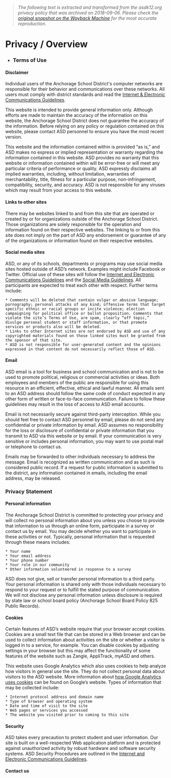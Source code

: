 > *The following text is extracted and transformed from the asdk12.org privacy policy that was archived on 2018-09-06. Please check the [original snapshot on the Wayback Machine](https://web.archive.org/web/20180906124648id_/https%3A//www.asdk12.org/domain/1709) for the most accurate reproduction.*

# Privacy / Overview

  * ### Terms of Use

#### Disclaimer

Individual users of the Anchorage School District's computer networks are responsible for their behavior and communications over these networks. All users must comply with district standards and read the [Internet & Electronic Communications Guidelines](http://apps.asdk12.org/forms/uploads/InternetGuidelines.pdf "Internet & Electronic Communications Guidelines").

This website is intended to provide general information only. Although efforts are made to maintain the accuracy of the information on this website, the Anchorage School District does not guarantee the accuracy of the information. Before relying on any policy or regulation contained on this website, please contact ASD personnel to ensure you have the most recent version.

This website and the information contained within is provided “as is,” and ASD makes no express or implied representation or warranty regarding the information contained in this website. ASD provides no warranty that this website or information contained within will be error-free or will meet any particular criteria of performance or quality. ASD expressly disclaims all implied warranties, including, without limitation, warranties of merchantability, title, fitness for a particular purpose, non-infringement, compatibility, security, and accuracy. ASD is not responsible for any viruses which may result from your access to this website.

#### Links to other sites

There may be websites linked to and from this site that are operated or created by or for organizations outside of the Anchorage School District. Those organizations are solely responsible for the operation and information found on their respective websites. The linking to or from this site does not imply on the part of ASD any endorsement or guarantee of any of the organizations or information found on their respective websites.

#### Social media sites

ASD, or any of its schools, departments or programs may use social media sites hosted outside of ASD’s network. Examples might include Facebook or Twitter. Official use of these sites will follow the [Internet and Electronic Communications Guidelines](http://apps.asdk12.org/forms/uploads/InternetGuidelines.pdf "Internet and Electronic Communications Guidelines") and the [Social Media Guidelines](http://apps.asdk12.org/forms/uploads/SocialMediaGuidelines.pdf "Social Media Guidelines"). All participants are expected to treat each other with respect. Further terms include:

    * Comments will be deleted that contain vulgar or abusive language; pornography; personal attacks of any kind; offensive terms that target specific ethnic or racial groups or incite violence; election campaigning for political office or ballot proposition. Comments that violate the site’s Terms of Use, are spam, clearly “off topic,” divulge personal student or staff information, or that promote services or products also will be deleted.
    * Links to other Internet sites are not endorsed by ASD and use of any copyrighted materials found on those linked sites must be granted from the sponsor of that site.
    * ASD is not responsible for user-generated content and the opinions expressed in that content do not necessarily reflect those of ASD.

#### Email

ASD email is a tool for business and school communication and is not to be used to promote political, religious or commercial activities or ideas. Both employees and members of the public are responsible for using this resource in an efficient, effective, ethical and lawful manner. All emails sent to an ASD address should follow the same code of conduct expected in any other form of written or face-to-face communication. Failure to follow these guidelines may result in the loss of access to ASD email accounts.

Email is not necessarily secure against third-party interception. While you should feel free to contact ASD personnel by email, please do not send any confidential or private information by email. ASD assumes no responsibility for the loss or disclosure of confidential or private information that you transmit to ASD via this website or by email. If your communication is very sensitive or includes personal information, you may want to use postal mail or telephone to contact us.

Emails may be forwarded to other individuals necessary to address the message. Email is recognized as written communication and as such is considered public record. If a request for public information is submitted to the district, any information contained in emails, including the email address, may be released.

### Privacy Statement

#### Personal information

The Anchorage School District is committed to protecting your privacy and will collect no personal information about you unless you choose to provide that information to us through an online form, participate in a survey or contact us by email. You may decide whether you want to participate in these activities or not. Typically, personal information that is requested through these means includes:

    * Your name
    * Your email address
    * Your phone number
    * Your role in our community
    * Other information volunteered in response to a survey

ASD does not give, sell or transfer personal information to a third party. Your personal information is shared only with those individuals necessary to respond to your request or to fulfill the stated purpose of communication. We will not disclose any personal information unless disclosure is required by state law or school board policy (Anchorage School Board Policy 825 Public Records).

#### Cookies

Certain features of ASD’s website require that your browser accept cookies. Cookies are a small text file that can be stored in a Web browser and can be used to collect information about activities on the site or whether a visitor is logged in to a service, for example. You can disable cookies by adjusting settings in your browser but this may affect the functionality of some features of the website such as Zangle, AppliTrack, myASD and others.

This website uses Google Analytics which also uses cookies to help analyze how visitors in general use the site. They do not collect personal data about visitors to the ASD website. More information about [how Google Analytics uses cookies](http://www.google.com/policies/privacy/ads/#toc-analytics) can be found on Google’s website. Types of information that may be collected include:

    * Internet protocol address and domain name
    * Type of browser and operating system
    * Date and time of visit to the site
    * Web pages or services you accessed
    * The website you visited prior to coming to this site

#### Security

ASD takes every precaution to protect student and user information. Our site is built on a well-respected Web application platform and is protected against unauthorized activity by robust hardware and software security systems. ASD Security Procedures are outlined in the [Internet and Electronic Communications Guidelines](http://apps.asdk12.org/forms/uploads/InternetGuidelines.pdf "Internet and Electronic Communications Guidelines").

#### Contact us



